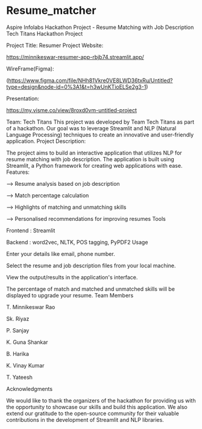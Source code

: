 # Resume_matcher


Aspire Infolabs Hackathon Project - Resume Matching with Job Description Tech Titans Hackathon Project

Project Title: Resumer
Project Website:

https://minnikeswar-resumer-app-rbjb74.streamlit.app/

WireFrame(Figma):

(https://www.figma.com/file/NHh81Vkre0VE8LWD36txRu/Untitled?type=design&node-id=0%3A1&t=h3wUnKTioELSe2g3-1)

Presentation:

https://my.visme.co/view/8roxd0vm-untitled-project

Team: Tech Titans This project was developed by Team Tech Titans as part of a hackathon. Our goal was to leverage Streamlit and NLP (Natural Language Processing) techniques to create an innovative and user-friendly application.
Project Description:

The project aims to build an interactive application that utilizes NLP for resume matching with job description. The application is built using Streamlit, a Python framework for creating web applications with ease.
Features:

--> Resume analysis based on job description

--> Match percentage calculation

--> Highlights of matching and unmatching skills

--> Personalised recommendations for improving resumes
Tools

Frontend : Streamlit

Backend : word2vec, NLTK, POS tagging, PyPDF2
Usage

Enter your details like email, phone number.

Select the resume and job description files from your local machine.

View the output/results in the application's interface.

The percentage of match and matched and unmatched skills will be displayed to upgrade your resume.
Team Members

T. Minnikeswar Rao

Sk. Riyaz

P. Sanjay

K. Guna Shankar

B. Harika

K. Vinay Kumar

T. Yateesh

Acknowledgments

We would like to thank the organizers of the hackathon for providing us with the opportunity to showcase our skills and build this application. We also extend our gratitude to the open-source community for their valuable contributions in the development of Streamlit and NLP libraries.

